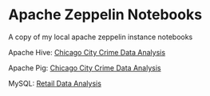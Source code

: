 # Apache Zeppelin Notebooks

A copy of my local apache zeppelin instance notebooks

Apache Hive:
[Chicago City Crime Data Analysis](https://www.zepl.com/viewer/notebooks/bm90ZTovL2RhdGFnZWVraW5tZS80YThmYjhlMTcyZjQ0YmVlYTA4MWFmNGYwMWY1ZGY2Ni9ub3RlLmpzb24)

Apache Pig:
[Chicago City Crime Data Analysis](https://www.zepl.com/viewer/notebooks/bm90ZTovL2RhdGFnZWVraW5tZS9lOTQxZjc3NDdjZTM0MDE3YTI4MWRmZTIxMjZhYzJiMC9ub3RlLmpzb24)

MySQL:
[Retail Data Analysis](https://www.zepl.com/viewer/notebooks/bm90ZTovL2RhdGFnZWVraW5tZS8xZWY2MGIxNDU0OGU0MzEwYThmNjY0NTIzM2M1NzU0My9ub3RlLmpzb24)
